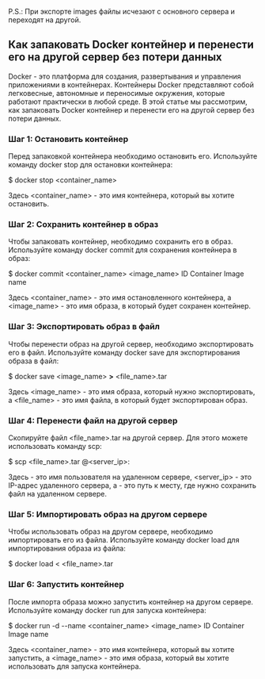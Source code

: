 P.S.: При экспорте images файлы исчезают с основного сервера и переходят на другой. 

## Как запаковать Docker контейнер и перенести его на другой сервер без потери данных

Docker - это платформа для создания, развертывания и управления приложениями в контейнерах. Контейнеры Docker представляют собой легковесные, автономные и переносимые окружения, которые работают практически в любой среде. В этой статье мы рассмотрим, как запаковать Docker контейнер и перенести его на другой сервер без потери данных.

### Шаг 1: Остановить контейнер

Перед запаковкой контейнера необходимо остановить его. Используйте команду docker stop для остановки контейнера:

$ docker stop <container_name>

Здесь <container_name> - это имя контейнера, который вы хотите остановить.

### Шаг 2: Сохранить контейнер в образ

Чтобы запаковать контейнер, необходимо сохранить его в образ. Используйте команду docker commit для сохранения контейнера в образ:

$ docker commit <container_name> <image_name>
				ID Container      Image name
				
Здесь <container_name> - это имя остановленного контейнера, а <image_name> - это имя образа, в который будет сохранен контейнер.

### Шаг 3: Экспортировать образ в файл

Чтобы перенести образ на другой сервер, необходимо экспортировать его в файл. Используйте команду docker save для экспортирования образа в файл:

$ docker save <image_name> **>** <file_name>.tar

Здесь <image_name> - это имя образа, который нужно экспортировать, а <file_name> - это имя файла, в который будет экспортирован образ.

### Шаг 4: Перенести файл на другой сервер

Скопируйте файл <file_name>.tar на другой сервер. Для этого можете использовать команду scp:

$ scp <file_name>.tar <user>@<server_ip>:<path>

Здесь <user> - это имя пользователя на удаленном сервере, <server_ip> - это IP-адрес удаленного сервера, а <path> - это путь к месту, где нужно сохранить файл на удаленном сервере.

### Шаг 5: Импортировать образ на другом сервере

Чтобы использовать образ на другом сервере, необходимо импортировать его из файла. Используйте команду docker load для импортирования образа из файла:

$ docker load < <file_name>.tar

### Шаг 6: Запустить контейнер

После импорта образа можно запустить контейнер на другом сервере. Используйте команду docker run для запуска контейнера:

$ docker run -d --name <container_name> <image_name>
						ID Container      Image name

Здесь <container_name> - это имя контейнера, который вы хотите запустить, а <image_name> - это имя образа, который вы хотите использовать для запуска контейнера.